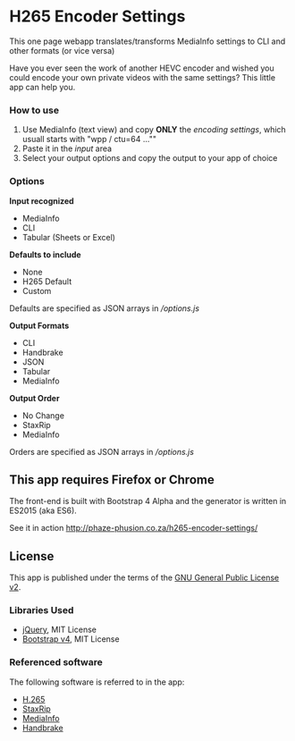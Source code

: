 # H265 Encoder Settings
This one page webapp translates/transforms MediaInfo settings to CLI and other formats (or vice versa)

Have you ever seen the work of another HEVC encoder and wished you could encode your own private videos with the same settings?
This little app can help you.

### How to use
1. Use MediaInfo (text view) and copy **ONLY** the _encoding settings_, which usuall starts with "wpp / ctu=64 ...""
2. Paste it in the _input_ area
3. Select your output options and copy the output to your app of choice

### Options
**Input recognized**
* MediaInfo
* CLI
* Tabular (Sheets or Excel)

**Defaults to include**
* None
* H265 Default
* Custom

Defaults are specified as JSON arrays in _/options.js_

**Output Formats**
* CLI
* Handbrake
* JSON
* Tabular
* MediaInfo

**Output Order**
* No Change
* StaxRip
* MediaInfo

Orders are specified as JSON arrays in _/options.js_

## This app requires Firefox or Chrome
The front-end is built with Bootstrap 4 Alpha and the generator is written in ES2015 (aka ES6).

See it in action http://phaze-phusion.co.za/h265-encoder-settings/

## License
This app is published under the terms of the [GNU General Public License v2](LICENSE).

### Libraries Used

* [jQuery](http://jquery.com/), MIT License
* [Bootstrap v4](https://v4-alpha.getbootstrap.com/), MIT License

### Referenced software
The following software is referred to in the app:
* [H.265](http://x265.org/)
* [StaxRip](https://github.com/stax76/staxrip)
* [MediaInfo](https://mediaarea.net/en/MediaInfo)
* [Handbrake](https://handbrake.fr/)

